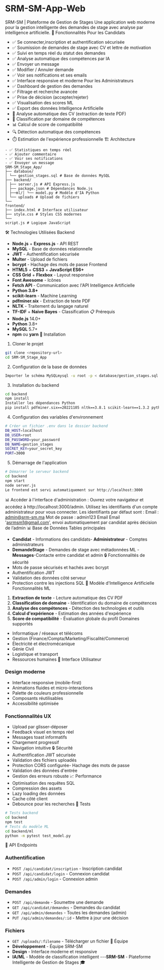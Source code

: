 # SRM-SM-App-Web 
SRM-SM | Plateforme de Gestion de Stages
Une application web moderne pour la gestion intelligente des demandes de stage avec
analyse par intelligence artificielle.
🚀 Fonctionnalités
Pour les Candidats
- ✅ Se connecter,inscription et authentification sécurisée
- ✅ Soumission de demandes de stage avec CV et lettre de motivation
- ✅ Suivi en temps réel du statut des demandes
- ✅ Analyse automatique des compétences par IA
- ✅ Envoyer un message
- ✅ Modifier / Annuler demande
- ✅ Voir ses notifications et ses emails
- ✅ Interface responsive et moderne
Pour les Administrateurs
- ✅ Dashboard de gestion des demandes
- ✅ Filtrage et recherche avancée
- ✅ Prise de décision (accepter/rejeter)
- ✅ Visualisation des scores ML
- ✅ Export des données
Intelligence Artificielle
- 🤖 Analyse automatique des CV (extraction de texte PDF)
- 🎯 Classification par domaine de compétences
- 📊 Calcul de score de compatibilité
- 🔍 Détection automatique des compétences
- ⏱️ Estimation de l'expérience professionnelle
🏗 Architecture
```
- ✅ Statistiques en temps réel
- ✅ Ajouter commentaire
- ✅ Voir ses notifications
- ✅ Envoyer un message
SRM-SM_Stage_App/
├── database/
│ └── gestion_stages.sql # Base de données MySQL
├── backend/
│ ├── server.js # API Express.js
│ ├── package.json # Dépendances Node.js
│ ├──ml/│ └── model.py # Modèle d'IA Python
│ └── uploads # Upload de fichiers
└──
frontend/
├── index.html # Interface utilisateur
├── style.css # Styles CSS modernes
└──
script.js # Logique JavaScript
```
🛠 Technologies Utilisées
Backend
- **Node.js** + **Express.js** - API REST
- **MySQL** - Base de données relationnelle
- **JWT** - Authentification sécurisée
- **Multer** - Upload de fichiers
- **bcrypt** - Hachage des mots de passe
Frontend
- **HTML5** + **CSS3** + **JavaScript ES6+**
- **CSS Grid** + **Flexbox** - Layout responsive
- **Font Awesome** - Icônes
- **Fetch API** - Communication avec l'API
Intelligence Artificielle
- **Python 3.8+**
- **scikit-learn** - Machine Learning
- **pdfminer.six** - Extraction de texte PDF
- **NLTK** - Traitement du langage naturel
- **TF-IDF** + **Naive Bayes** - Classification
📋 Prérequis
- **Node.js** 14.0+
- **Python** 3.8+
- **MySQL** 5.7+
- **npm** ou **yarn**
🚀 Installation
1. Cloner le projet
```bash
git clone <repository-url>
cd SRM-SM_Stage_App
```
2. Configuration de la base de données
```bash
Importer le schéma MySQLmysql -u root -p < database/gestion_stages.sql
```
3. Installation du backend
```bash
cd backend
npm install
Installer les dépendances Python
pip install pdfminer.six==20221105 nltk==3.8.1 scikit-learn==1.3.2 python-dateutil==2.8.2
```
4. Configuration des variables d'environnement
```bash
# Créer un fichier .env dans le dossier backend
DB_HOST=localhost
DB_USER=root
DB_PASSWORD=your_password
DB_NAME=gestion_stages
SECRET_KEY=your_secret_key
PORT=3000
```
5. Démarrage de l'application
```bash
# Démarrer le serveur backend
cd backend
npm start
node server.js
Le frontend est servi automatiquement sur http://localhost:3000
```
📊 Accéder à l'interface d'administration :
Ouvrez votre navigateur et accédez à http://localhost:3000/admin.
Utilisez les identifiants d'un compte administrateur pour vous connecter. Les identifiants par
défaut sont :
Email : admin@srm-sm.ma
Mot de passe : admin123
Email
Email 'asrmsm1@gmail.com', 
envoi automatiquement par candidat après décision de l’admin
📊 Base de Données
Tables principales
- **Candidat** - Informations des candidats- **Administrateur** - Comptes administrateurs
- **DemandeStage** - Demandes de stage avec métadonnées ML
-**Messages**-Contacte entre candidat et admin
🔒 Fonctionnalités de sécurité
- Mots de passe sécurisés et hachés avec bcrypt
- Authentification JWT
- Validation des données côté serveur
- Protection contre les injections SQL
🤖 Modèle d'Intelligence Artificielle
Fonctionnalités ML
1. **Extraction de texte** - Lecture automatique des CV PDF
2. **Classification de domaine** - Identification du domaine de compétences
3. **Analyse des compétences** - Détection des technologies et outils
4. **Calcul d'expérience** - Estimation des années d'expérience
5. **Score de compatibilité** - Évaluation globale du profil
Domaines supportés
- Informatique / réseaux et télécoms
- Gestion (Finance/Compta/Marketing/Fiscalité/Commerce)
- Électricité et électromécanique
- Génie Civil
- Logistique et transport
- Ressources humaines
🎨 Interface Utilisateur
### Design moderne
- Interface responsive (mobile-first)
- Animations fluides et micro-interactions
- Palette de couleurs professionnelle
- Composants réutilisables
- Accessibilité optimisée
### Fonctionnalités UX
- Upload par glisser-déposer
- Feedback visuel en temps réel
- Messages toast informatifs
- Chargement progressif
- Navigation intuitive
🔒 Sécurité
- Authentification JWT sécurisée
- Validation des fichiers uploadés
- Protection CORS configurée- Hachage des mots de passe
- Validation des données d'entrée
- Gestion des erreurs robuste
📈 Performance
- Optimisation des requêtes SQL
- Compression des assets
- Lazy loading des données
- Cache côté client
- Debounce pour les recherches
🧪 Tests
```bash
# Tests backend
cd backend
npm test
# Tests du modèle ML
cd backend/ml
python -m pytest test_model.py
```
📝 API Endpoints
### Authentification
- `POST /api/candidat/inscription` - Inscription candidat
- `POST /api/candidat/login` - Connexion candidat
- `POST /api/admin/login` - Connexion admin
### Demandes
- `POST /api/demande` - Soumettre une demande
- `GET /api/candidat/demandes` - Demandes du candidat
- `GET /api/admin/demandes` - Toutes les demandes (admin)
- `PUT /api/admin/demandes/:id` - Mettre à jour une décision
### Fichiers
- `GET /uploads/:filename` - Télécharger un fichier
👥 Équipe
- **Développement** - Équipe SRM-SM
- **Design** - Interface moderne et responsive
- **IA/ML** - Modèle de classification intelligent
---**SRM-SM** - Plateforme Intelligente de Gestion de Stages 🎓
